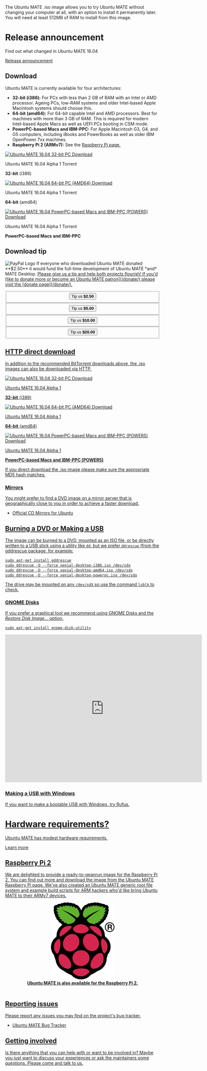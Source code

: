 <!--
.. title: Download Ubuntu MATE 16.04
.. slug: xenial
.. date: 2015-01-03 18:01:09 UTC
.. tags: Ubuntu,MATE,wily,16.04,download
.. link:
.. description: Download Ubuntu MATE 16.04 (Xenial Xerus) LTS
.. type: text
.. author: Martin Wimpress
-->

The Ubuntu MATE .iso image allows you to try Ubuntu MATE without changing your
computer at all, with an option to install it permanently later. You will
need at least 512MB of RAM to install from this image.

<div class="bs-component">
    <div class="jumbotron">
        <h1>Release announcement</h1>
        <p>Find out what changed in Ubuntu MATE 16.04</p>
        <a href="/blog/ubuntu-mate-xenial-alpha1/" class="btn btn-primary btn-lg">Release announcement</a>
        </p>
    </div>
</div>

## Download

Ubuntu MATE is currently available for four architectures:

  * **32-bit (i386):** For PCs with less than 2 GB of RAM with an Intel or AMD processor. Ageing PCs, low-RAM systems and older Intel-based Apple Macintosh systems should choose this.
  * **64-bit (amd64):** For 64-bit capable Intel and AMD processors. Best for machines with more than 3 GB of RAM. This is required for modern Intel-based Apple Macs as well as UEFI PCs booting in CSM mode.
  * **PowerPC-based Macs and IBM-PPC:** For Apple Macintosh G3, G4, and G5 computers, including iBooks and PowerBooks as well as older IBM OpenPower 7xx machines.
  * **Raspberry Pi 2 (ARMv7):** See the <a href="https://ubuntu-mate.org/raspberry-pi/">Raspberry Pi page.</a>

<div class="row">
  <div class="col-lg-4">
    <div class="well bs-component text-center">
      <a href="http://cdimage.ubuntu.com/ubuntu-mate/releases/16.04/alpha-1/xenial-desktop-i386.iso.torrent">
        <img src="/assets/img/misc/torrent.png" alt="Ubuntu MATE 16.04 32-bit PC Download" title="Ubuntu MATE 16.04 32-bit Download" />
      </a>
      <p>Ubuntu MATE 16.04 Alpha 1 Torrent</p><p><b>32-bit</b> (i386)</p>
    </div>
  </div>
  <div class="col-lg-4">
    <div class="well bs-component text-center">
        <a href="http://cdimage.ubuntu.com/ubuntu-mate/releases/16.04/alpha-1/xenial-desktop-amd64.iso.torrent">
        <img src="/assets/img/misc/torrent.png" alt="Ubuntu MATE 16.04 64-bit PC (AMD64) Download" title="Ubuntu MATE 16.04 64-bit Download" />
      </a>
      <p>Ubuntu MATE 16.04 Alpha 1 Torrent</p><p><b>64-bit</b> (amd64)</p>
    </div>
  </div>
  <div class="col-lg-4">
    <div class="well bs-component text-center">
      <a href="http://cdimage.ubuntu.com/ubuntu-mate/releases/16.04/alpha-1/xenial-desktop-powerpc.iso.torrent">
        <img src="/assets/img/misc/torrent.png" alt="Ubuntu MATE 16.04 PowerPC-based Macs and IBM-PPC (POWER5) Download" title="Ubuntu MATE 16.04 PowerPC-based Macs and IBM-PPC (POWER5) Download" />
      </a>
      <p>Ubuntu MATE 16.04 Alpha 1 Torrent</p><p><b>PowerPC-based Macs and IBM-PPC</b></p>
    </div>
  </div>
</div>

## Download tip

<img class="right" src="https://www.paypalobjects.com/webstatic/mktg/Logo/pp-logo-100px.png" alt="PayPal Logo">
If everyone who downloaded Ubuntu MATE donated **$2.50** it would
fund the full-time development of Ubuntu MATE *and* MATE
Desktop. <u>Please give us a tip and help both projects flourish!</b> If
you'd [like to donate more or become an Ubuntu MATE patron](/donate/)
please visit the [donate page](/donate/).</p>

<div class="row">
  <div class="col-lg-3">
    <div class="well bs-component" align="center">
      <form name="single" class="form-horizontal" action="https://www.paypal.com/cgi-bin/webscr" method="post">
        <fieldset>
          <button type="submit" class="btn btn-primary">Tip us <b>$2.50</b></button>
        </fieldset>
        <input type="hidden" name="cmd" value="_xclick">
        <input type="hidden" name="business" value="6282B4CZGVCB6">
        <input type="hidden" name="item_name" value="Ubuntu MATE 16.04 Download Tip">
        <input type="hidden" name="no_shipping" value="1">
        <input type="hidden" name="no_note" value="1">
        <input type="hidden" name="charset" value="UTF-8">
        <input type="hidden" name="amount" value="2.50">
        <input type="hidden" name="currency_code" value="USD">
        <input type="hidden" name="src" value="1">
        <input type="hidden" name="sra" value="1">
        <input type="hidden" name="return" value="https://ubuntu-mate.org/donation-completed/">
        <input type="hidden" name="cancel_return" value="https://ubuntu-mate.org/donation-cancelled/">
      </form>
    </div>
  </div>
  <div class="col-lg-3">
    <div class="well bs-component" align="center">
      <form name="single" class="form-horizontal" action="https://www.paypal.com/cgi-bin/webscr" method="post">
        <fieldset>
            <button type="submit" class="btn btn-primary">Tip us <b>$5.00</b></button>
        </fieldset>
        <input type="hidden" name="cmd" value="_xclick">
        <input type="hidden" name="business" value="6282B4CZGVCB6">
        <input type="hidden" name="item_name" value="Ubuntu MATE 16.04 Download Tip">
        <input type="hidden" name="no_shipping" value="1">
        <input type="hidden" name="no_note" value="1">
        <input type="hidden" name="charset" value="UTF-8">
        <input type="hidden" name="amount" value="5.00">
        <input type="hidden" name="currency_code" value="USD">
        <input type="hidden" name="src" value="1">
        <input type="hidden" name="sra" value="1">
        <input type="hidden" name="return" value="https://ubuntu-mate.org/donation-completed/">
        <input type="hidden" name="cancel_return" value="https://ubuntu-mate.org/donation-cancelled/">
      </form>
    </div>
  </div>
  <div class="col-lg-3">
    <div class="well bs-component" align="center">
      <form name="single" class="form-horizontal" action="https://www.paypal.com/cgi-bin/webscr" method="post">
        <fieldset>
          <button type="submit" class="btn btn-primary">Tip us <b>$10.00</b></button>
        </fieldset>
        <input type="hidden" name="cmd" value="_xclick">
        <input type="hidden" name="business" value="6282B4CZGVCB6">
        <input type="hidden" name="item_name" value="Ubuntu MATE 16.04 Download Tip">
        <input type="hidden" name="no_shipping" value="1">
        <input type="hidden" name="no_note" value="1">
        <input type="hidden" name="charset" value="UTF-8">
        <input type="hidden" name="amount" value="10.00">
        <input type="hidden" name="currency_code" value="USD">
        <input type="hidden" name="src" value="1">
        <input type="hidden" name="sra" value="1">
        <input type="hidden" name="return" value="https://ubuntu-mate.org/donation-completed/">
        <input type="hidden" name="cancel_return" value="https://ubuntu-mate.org/donation-cancelled/">
      </form>
    </div>
  </div>
  <div class="col-lg-3">
    <div class="well bs-component" align="center">
      <form name="single" class="form-horizontal" action="https://www.paypal.com/cgi-bin/webscr" method="post">
        <fieldset>
          <button type="submit" class="btn btn-primary">Tip us <b>$20.00</b></button>
        </fieldset>
        <input type="hidden" name="cmd" value="_xclick">
        <input type="hidden" name="business" value="6282B4CZGVCB6">
        <input type="hidden" name="item_name" value="Ubuntu MATE 16.04 Download Tip">
        <input type="hidden" name="no_shipping" value="1">
        <input type="hidden" name="no_note" value="1">
        <input type="hidden" name="charset" value="UTF-8">
        <input type="hidden" name="amount" value="20.00">
        <input type="hidden" name="currency_code" value="USD">
        <input type="hidden" name="src" value="1">
        <input type="hidden" name="sra" value="1">
        <input type="hidden" name="return" value="https://ubuntu-mate.org/donation-completed/">
        <input type="hidden" name="cancel_return" value="https://ubuntu-mate.org/donation-cancelled/">
      </form>
    </div>
  </div>
</div>

## HTTP direct download

In addition to the recommended BitTorrent downloads above, the .iso images can
also be downloaded via HTTP.

<div class="row">
  <div class="col-lg-4">
    <div class="well bs-component text-center">
      <a href="http://cdimage.ubuntu.com/ubuntu-mate/releases/16.04/alpha-1/xenial-desktop-i386.iso">
        <img src="/assets/img/misc/iso-dvd-cd-disc.png" alt="Ubuntu MATE 16.04 32-bit PC Download" title="Ubuntu MATE 16.04 32-bit Download" />
      </a>
      <p>Ubuntu MATE 16.04 Alpha 1</p><p><b>32-bit</b> (i386)</p>
    </div>
  </div>
  <div class="col-lg-4">
    <div class="well bs-component text-center">
        <a href="http://cdimage.ubuntu.com/ubuntu-mate/releases/16.04/alpha-1/xenial-desktop-amd64.iso">
          <img src="/assets/img/misc/iso-dvd-cd-disc.png" alt="Ubuntu MATE 16.04 64-bit PC (AMD64) Download" title="Ubuntu MATE 16.04 64-bit Download" />
        </a>
      <p>Ubuntu MATE 16.04 Alpha 1</p><p><b>64-bit</b> (amd64)</p>
    </div>
  </div>
  <div class="col-lg-4">
    <div class="well bs-component text-center">
      <a href="http://cdimage.ubuntu.com/ubuntu-mate/releases/16.04/alpha-1/xenial-desktop-powerpc.iso">
        <img src="/assets/img/misc/iso-dvd-cd-disc.png" alt="Ubuntu MATE 16.04 PowerPC-based Macs and IBM-PPC (POWER5) Download" title="Ubuntu MATE 16.04 PowerPC-based Macs and IBM-PPC (POWER5) Download" />
      </a>
      <p>Ubuntu MATE 16.04 Alpha 1</p><p><b>PowerPC-based Macs and IBM-PPC (POWER5)</b></p>
    </div>
  </div>
</div>

If you direct download the .iso image please make sure the [appropriate
MD5 hash](http://cdimage.ubuntu.com/ubuntu-mate/releases/16.04/alpha-1/MD5SUMS) matches.

<!--
### Purchase DVDs and USBs

<div class="row">
  <div class="col-lg-6">
    <div class="bs-component">
      <div class="list-group">
        <a class="list-group-item active" href="https://www.osdisc.com/?affiliate=ubuntumate">OSDisc.com</a>
        <a class="list-group-item" href="https://www.osdisc.com/products/ubuntumate?affiliate=ubuntumate">
        <img class="centered" src="/images/sponsors/osdisc.png" alt="OSDisc.com" /></a>
      </div>
        <p><a href="https://www.osdisc.com/products/ubuntumate?affiliate=ubuntumate">OSDisc.com</a>
        is a leading source for Linux DVDs and USBs. Purchase
        ready-to-use bootable DVDs and memory sticks that come
        pre-installed with Ubuntu MATE and have persistent storage.</p>
        <p><small><i>* Persistent storage is only available on USB
        sticks that are 32GB or larger</i></small></p>
    </div>
  </div>
  <div class="col-lg-6">
    <div class="bs-component">
      <div class="list-group">
        <a class="list-group-item active" href="https://www.hellotux.com/ubuntumate1510_flash_drive">HELLOTUX</a>
        <a class="list-group-item" href="https://www.hellotux.com/ubuntumate1510_flash_drive">
        <img class="centered" src="/images/merch/hellotux/flashdrive.jpg" alt="Ubuntu MATE Branded Flash Drive" /></a>
      </div>
    </div>
        <p><a href="https://www.hellotux.com/ubuntumate1510_flash_drive">HELLOTUX</a>
        sell an Ubuntu MATE branded 8GB Metallic Unibody USB stick that is just
        41 mm long and less than 5 mm thick. It's the perfect flash drive for
        your key ring, always with you. HELLOTUX will also help you to upgrade
        your flash drive to the next version of Ubuntu MATE, absolutely free.</p>
  </div>
</div>
-->

### Mirrors

You might prefer to find a DVD image on a mirror server that is
geographically close to you in order to achieve a faster download.

  * [Official CD Mirrors for Ubuntu](https://launchpad.net/ubuntu/+cdmirrors)

## Burning a DVD or Making a USB

The image can be burned to a DVD, mounted as an ISO file, or be directly
written to a USB stick using a utility like `dd`, but we prefer `ddrescue`
(from the [gddrescue](apt://gddrescue) package, for example:

    sudo apt-get install gddrescue
    sudo ddrescue -D --force xenial-desktop-i386.iso /dev/sdx
    sudo ddrescue -D --force xenial-desktop-amd64.iso /dev/sdx
    sudo ddrescue -D --force xenial-desktop-powerpc.iso /dev/sdx

The drive may be mounted on any `/dev/sdX` so use the command `lsblk` to
check.

<div align="center">
<script type="text/javascript" src="https://asciinema.org/a/34240.js" id="asciicast-34240" async></script>
</div>

### GNOME Disks

If you prefer a graphical tool we recommend using [GNOME Disks](apt://gnome-disk-utility)
and the *Restore Disk Image...* option.

    sudo apt-get install gnome-disk-utility

<div align="center">
<iframe width="640" height="480" src="https://www.youtube.com/embed/UsJpz-LDrYY?html5=1&amp;rel=0&amp;showinfo=0" frameborder="0" allowfullscreen></iframe>
</div>

### Making a USB with Windows

If you want to make a bootable USB with Windows, try [Rufus](https://rufus.akeo.ie/).

<div class="bs-component">
    <div class="jumbotron">
        <h1>Hardware requirements?</h1>
        <p>Ubuntu MATE has modest hardware requirements.</p>
        <a href="/about/" class="btn btn-primary btn-lg">Learn more</a>
        </p>
    </div>
</div>

## Raspberry Pi 2

We are delighted to provide a ready-to-geanrun image for the [Raspberry
Pi](http://www.raspberrypi.org) 2. You can find out more and download
the image from the [Ubuntu MATE Raspberry Pi page](/raspberry-pi/).
We've also created an [Ubuntu MATE generic root file system and example
build scripts](/armhf-rootfs/) for ARM hackers who'd like bring Ubuntu
MATE to their ARMv7 devices.

<div align="center">
  <a href="/raspberry-pi/"><img src="/images/logos/raspberry-pi.png" /></a><br />
  <b>Ubuntu MATE is also available for the Raspberry Pi 2.</b>
</div>
<br />

## Reporting issues

Please report any issues you may find on the project's bug tracker.

  * [Ubuntu MATE Bug Tracker](https://bugs.launchpad.net/ubuntu-mate)

## Getting involved

Is there anything that you can help with or want to be involved in?
Maybe you just want to discuss your experiences or ask the maintainers
some questions. Please [come and talk to us](/community/).

<script>
  // http://netnix.org/2014/04/27/tracking-downloads-with-google-analytics/
  window.onload = function() {
    var a = document.getElementsByTagName('a');
    for (i = 0; i < a.length; i++) {
      if (a[i].href.match(/^https?:\/\/.+\.(bz2|deb|gz|iso|pdf|torrent|xz|zip)$/i)) {
        a[i].setAttribute('target', '_blank');
        a[i].onclick = function() {
          ga('send', 'event', 'Downloads', 'Click', this.getAttribute('href'));
        };
      }
    }
  }
</script>
